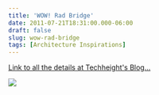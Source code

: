 ```yaml
---
title: 'WOW! Rad Bridge'
date: 2011-07-21T18:31:00.000-06:00
draft: false
slug: wow-rad-bridge
tags: [Architecture Inspirations]
---
```


[Link to all the details at Techheight's Blog...](http://techheight.blogspot.com/2011/07/most-unique-bridge-of-singapore.html)  
  

![](/images/blog/legacy/The_Henderson_Waves_Bridge_Singapore_01.jpg)